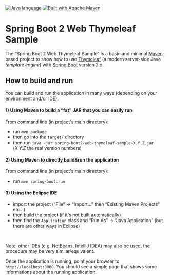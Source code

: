 [![Java language](https://img.shields.io/badge/language-Java-bf7b3b.svg)](https://www.oracle.com/java/ "Java language")
[![Built with Apache Maven](https://img.shields.io/badge/built_with-Apache_Maven-f69625.svg)](http://maven.apache.org "Built with Apache Maven")

# Spring Boot 2 Web Thymeleaf Sample

The &ldquo;Spring Boot 2 Web Thymeleaf Sample&rdquo; is a basic and minimal [Maven](https://maven.apache.org "Apache Maven")-based project to show how to use [Thymeleaf](https://www.thymeleaf.org) (a modern server-side Java *template engine*) with [Spring Boot](https://spring.io/projects/spring-boot) version 2.x. 


## How to build and run

You can build and run the application in many ways (depending on your environment and/or IDE).

#### 1) Using Maven to build a &ldquo;fat&rdquo; JAR that you can easily run<br>
   From command line (in project's main directory):
   * run `mvn package`
   * then go into the `target/` directory
   * then run `java -jar spring-boot2-web-thymeleaf-sample-X.Y.Z.jar` (*X.Y.Z* the real version numbers)

#### 2) Using Maven to directly build&run the application<br>
   From command line (in project's main directory):
   * run `mvn spring-boot:run`

#### 3) Using the Eclipse IDE
   * import the project (&ldquo;File&rdquo; -> &ldquo;Import...&rdquo; then &ldquo;Existing Maven Projects&rdquo; etc...)
   * then build the project (if it's not built automatically)
   * then find the `Application` class and &ldquo;Run As&rdquo; -> &ldquo;Java Application&rdquo; (but there are other ways in Eclipse)

<br>

Note: other IDEs (e.g. NetBeans, IntelliJ IDEA) may also be used, the procedure may be very similar/equivalent.

Once the application is running, point your browser to `http://localhost:8080`. You should see a simple page that shows some informations about the running application.
